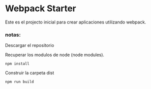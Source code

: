 # Webpack Starter

Este es el projecto inicial para crear aplicaciones utilizando webpack.

### notas:

Descargar el repositorio

Recuperar los modulos de node (node modules).
```
npm install
```
Construir la carpeta dist
```
npm run build
```
